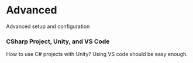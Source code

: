 # Advanced

Advanced setup and configuration

### CSharp Project, Unity, and VS Code

How to use C# projects with Unity?
Using VS code should be easy enough.

